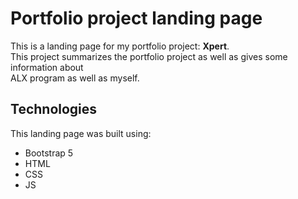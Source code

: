 # Portfolio project landing page
This is a landing page for my portfolio project: __Xpert__.  
This project summarizes the portfolio project as well as gives some information about  
ALX program as well as myself.

## Technologies
This landing page was built using:
- Bootstrap 5  
- HTML  
- CSS  
- JS
